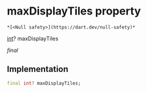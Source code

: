 


# maxDisplayTiles property




    *[<Null safety>](https://dart.dev/null-safety)*


[int](https://api.flutter.dev/flutter/dart-core/int-class.html)? maxDisplayTiles
  
_final_






## Implementation

```dart
final int? maxDisplayTiles;


```







